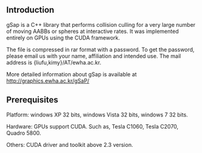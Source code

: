 ## **Introduction** ##
gSap is a C++ library that performs collision culling for a very large number of moving AABBs or spheres at interactive rates. It was implemented entirely on GPUs using the CUDA framework.

The file is compressed in rar format with a password. To get the password, please email us with your name, affiliation and intended use. The mail address is {liufu,kimy}/AT/ewha.ac.kr.

More detailed information about gSap is available at http://graphics.ewha.ac.kr/gSaP/

## **Prerequisites** ##
Platform: windows XP 32 bits, windows Vista 32 bits, windows 7 32 bits.

Hardware: GPUs support CUDA. Such as, Tesla C1060, Tesla C2070, Quadro 5800.

Others: CUDA driver and toolkit above 2.3 version.